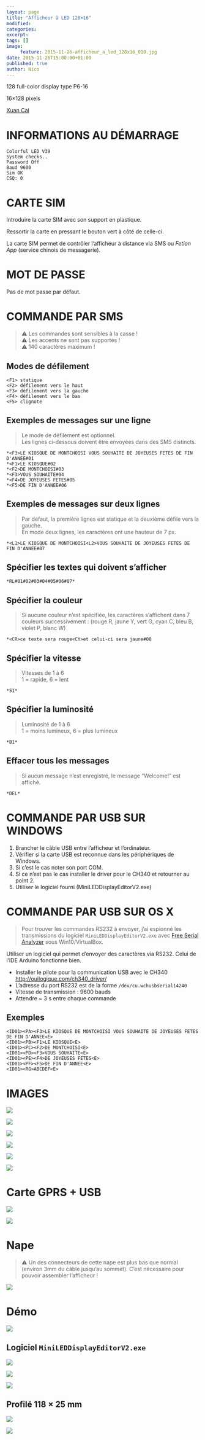 ```yaml
---
layout: page
title: "Afficheur à LED 128×16"
modified:
categories:
excerpt:
tags: []
image:
     feature: 2015-11-26-afficheur_a_led_128x16_010.jpg
date: 2015-11-26T15:00:00+01:00
published: true
author: Nico
---
```






128 full-color display type P6-16

16×128 pixels

[Xuan Cai](szxcled.com)



# INFORMATIONS AU DÉMARRAGE

	Colorful LED V39
	System checks..
	Password Off
	Baud 9600
	Sim OK
	CSQ: 0



# CARTE SIM

Introduire la carte SIM avec son support en plastique.

Ressortir la carte en pressant le bouton vert à côté de celle-ci.

La carte SIM permet de contrôler l’afficheur à distance via SMS ou *Fetion App* (service chinois de messagerie).



# MOT DE PASSE

Pas de mot passe par défaut.



# COMMANDE PAR SMS

> ⚠ Les commandes sont sensibles à la casse !<br/>
> ⚠ Les accents ne sont pas supportés !<br/>
> ⚠ 140 caractères maximum !

## Modes de défilement

	<F1> statique
	<F2> défilement vers le haut
	<F3> défilement vers la gauche
	<F4> défilement vers le bas
	<F5> clignote

## Exemples de messages sur une ligne

> Le mode de défilement est optionnel.<br/>
> Les lignes ci-dessous doivent être envoyées dans des SMS distincts.

	*<F3>LE KIOSQUE DE MONTCHOISI VOUS SOUHAITE DE JOYEUSES FETES DE FIN D'ANNEE#01
	*<F1>LE KIOSQUE#02
	*<F2>DE MONTCHOISI#03
	*<F3>VOUS SOUHAITE#04
	*<F4>DE JOYEUSES FETES#05
	*<F5>DE FIN D'ANNEE#06

## Exemples de messages sur deux lignes

> Par défaut, la première lignes est statique et la deuxième défile vers la gauche.<br/>
> En mode deux lignes, les caractères ont une hauteur de 7 px.

	*<L1>LE KIOSQUE DE MONTCHOISI<L2>VOUS SOUHAITE DE JOYEUSES FETES DE FIN D'ANNEE#07

## Spécifier les textes qui doivent s’afficher

	*RL#01#02#03#04#05#06#07*

## Spécifier la couleur

> Si aucune couleur n’est spécifiée, les caractères s’affichent dans 7 couleurs successivement :
(rouge R, jaune Y, vert G, cyan C, bleu B, violet P, blanc W)

	*<CR>ce texte sera rouge<CY>et celui-ci sera jaune#08

## Spécifier la vitesse

> Vitesses de 1 à 6<br/>
> 1 = rapide, 6 = lent

	*S1*

## Spécifier la luminosité

> Luminosité de 1 à 6<br/>
> 1 = moins lumineux, 6 = plus lumineux

	*B1*

## Effacer tous les messages

> Si aucun message n’est enregistré, le message “Welcome!” est affiché.

	*DEL*



# COMMANDE PAR USB SUR WINDOWS

1. Brancher le câble USB entre l’afficheur et l’ordinateur.
2. Vérifier si la carte USB est reconnue dans les périphériques de Windows.
3. Si c’est le cas noter son port COM.
4. Si ce n’est pas le cas installer le driver pour le CH340 et retourner au point 2.
5. Utiliser le logiciel fourni (MiniLEDDisplayEditorV2.exe)



# COMMANDE PAR USB SUR OS X

> Pour trouver les commandes RS232 à envoyer, j’ai espionné les transmissions du logiciel `MiniLEDDisplayEditorV2.exe` avec [Free Serial Analyzer](http://freeserialanalyzer.com/) sous Win10/VirtualBox.

Utiliser un logiciel qui permet d’envoyer des caractères via RS232. Celui de l’IDE Arduino fonctionne bien.

- Installer le pilote pour la communication USB avec le CH340 <http://ouilogique.com/ch340_driver/>
- L’adresse du port RS232 est de la forme `/dev/cu.wchusbserial14240`
- Vitesse de transmission : 9600 bauds
- Attendre ~ 3 s entre chaque commande

## Exemples

	<ID01><PA><F3>LE KIOSQUE DE MONTCHOISI VOUS SOUHAITE DE JOYEUSES FETES DE FIN D'ANNEE<E>
	<ID01><PB><F1>LE KIOSQUE<E>
	<ID01><PC><F2>DE MONTCHOISI<E>
	<ID01><PD><F3>VOUS SOUHAITE<E>
	<ID01><PE><F4>DE JOYEUSES FETES<E>
	<ID01><PF><F5>DE FIN D'ANNEE<E>
	<ID01><RG>ABCDEF<E>



# IMAGES




![](/files/2015-11-26-afficheur_a_led_128x16/images/2015-11-26-afficheur_a_led_128x16_001_lowres.jpg)

![](/files/2015-11-26-afficheur_a_led_128x16/images/2015-11-26-afficheur_a_led_128x16_002_lowres.jpg)

![](/files/2015-11-26-afficheur_a_led_128x16/images/2015-11-26-afficheur_a_led_128x16_003_lowres.jpg)

![](/files/2015-11-26-afficheur_a_led_128x16/images/2015-11-26-afficheur_a_led_128x16_004_lowres.jpg)

![](/files/2015-11-26-afficheur_a_led_128x16/images/2015-11-26-afficheur_a_led_128x16_005_lowres.jpg)

![](/files/2015-11-26-afficheur_a_led_128x16/images/2015-11-26-afficheur_a_led_128x16_006_lowres.jpg)

# Carte GPRS + USB

![](/files/2015-11-26-afficheur_a_led_128x16/images/2015-11-26-afficheur_a_led_128x16_007_lowres.jpg)

![](/files/2015-11-26-afficheur_a_led_128x16/images/2015-11-26-afficheur_a_led_128x16_008_lowres.jpg)

# Nape

> ⚠ Un des connecteurs de cette nape est plus bas que normal (environ 3mm du câble jusqu’au sommet). C’est nécessaire pour pouvoir assembler l’afficheur !

![](/files/2015-11-26-afficheur_a_led_128x16/images/2015-11-26-afficheur_a_led_128x16_009_lowres.jpg)

# Démo

![](/files/2015-11-26-afficheur_a_led_128x16/images/2015-11-26-afficheur_a_led_128x16_010_lowres.jpg)

## Logiciel `MiniLEDDisplayEditorV2.exe`

![](/files/2015-11-26-afficheur_a_led_128x16/images/MiniLEDDisplayEditorV2_001.png)

![](/files/2015-11-26-afficheur_a_led_128x16/images/MiniLEDDisplayEditorV2_002.png)

![](/files/2015-11-26-afficheur_a_led_128x16/images/MiniLEDDisplayEditorV2_003.png)


## Profilé 118 × 25 mm

![](/files/2015-11-26-afficheur_a_led_128x16/images/profile_118x25_001_lowres.jpg)

![](/files/2015-11-26-afficheur_a_led_128x16/images/profile_118x25_002_lowres.jpg)


